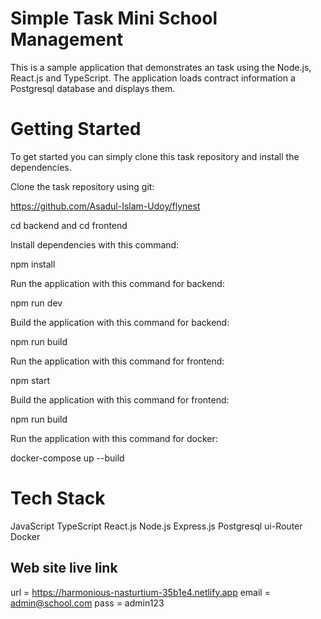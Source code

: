 # Simple Task Mini School Management 

This is a sample application that demonstrates an task using the Node.js, React.js and TypeScript. The application loads contract information a Postgresql database and displays them.
# Getting Started

To get started you can simply clone this task repository and install the dependencies.

Clone the task repository using git:

https://github.com/Asadul-Islam-Udoy/flynest

cd backend
and 
cd frontend

Install dependencies with this command:

npm install

Run the application with this command for backend:

npm run dev

Build the application with this command for backend:

npm run build

Run the application with this command for frontend:

npm start

Build the application with this command for frontend:

npm run build

Run the application with this command for docker:

docker-compose up --build

# Tech Stack
JavaScript
TypeScript
React.js
Node.js
Express.js
Postgresql
ui-Router
Docker

## Web site live link
url = https://harmonious-nasturtium-35b1e4.netlify.app
email = admin@school.com
pass = admin123


